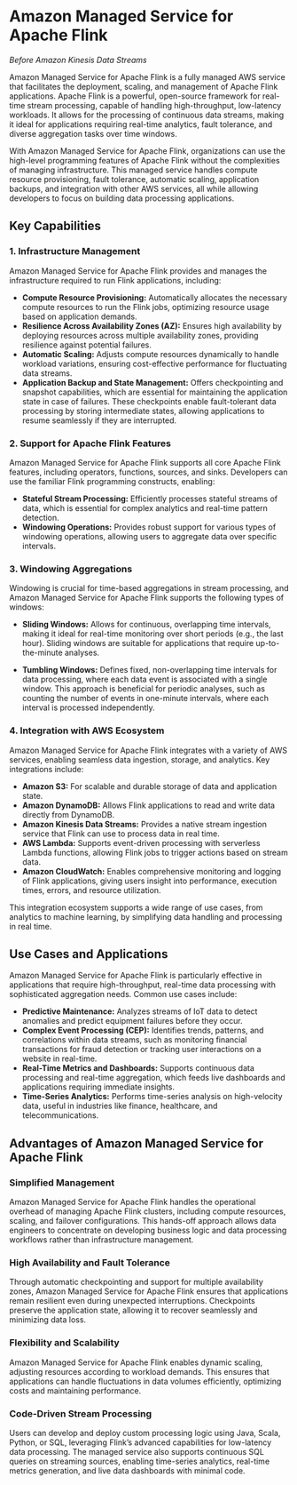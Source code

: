 # Amazon Managed Service for Apache Flink

_Before Amazon Kinesis Data Streams_

Amazon Managed Service for Apache Flink is a fully managed AWS service that facilitates the deployment, scaling, and management of Apache Flink applications. Apache Flink is a powerful, open-source framework for real-time stream processing, capable of handling high-throughput, low-latency workloads. It allows for the processing of continuous data streams, making it ideal for applications requiring real-time analytics, fault tolerance, and diverse aggregation tasks over time windows.

With Amazon Managed Service for Apache Flink, organizations can use the high-level programming features of Apache Flink without the complexities of managing infrastructure. This managed service handles compute resource provisioning, fault tolerance, automatic scaling, application backups, and integration with other AWS services, all while allowing developers to focus on building data processing applications.

## Key Capabilities

### 1. Infrastructure Management

Amazon Managed Service for Apache Flink provides and manages the infrastructure required to run Flink applications, including:

- **Compute Resource Provisioning:** Automatically allocates the necessary compute resources to run the Flink jobs, optimizing resource usage based on application demands.
- **Resilience Across Availability Zones (AZ):** Ensures high availability by deploying resources across multiple availability zones, providing resilience against potential failures.
- **Automatic Scaling:** Adjusts compute resources dynamically to handle workload variations, ensuring cost-effective performance for fluctuating data streams.
- **Application Backup and State Management:** Offers checkpointing and snapshot capabilities, which are essential for maintaining the application state in case of failures. These checkpoints enable fault-tolerant data processing by storing intermediate states, allowing applications to resume seamlessly if they are interrupted.

### 2. Support for Apache Flink Features

Amazon Managed Service for Apache Flink supports all core Apache Flink features, including operators, functions, sources, and sinks. Developers can use the familiar Flink programming constructs, enabling:

- **Stateful Stream Processing:** Efficiently processes stateful streams of data, which is essential for complex analytics and real-time pattern detection.
- **Windowing Operations:** Provides robust support for various types of windowing operations, allowing users to aggregate data over specific intervals.

### 3. Windowing Aggregations

Windowing is crucial for time-based aggregations in stream processing, and Amazon Managed Service for Apache Flink supports the following types of windows:

- **Sliding Windows:** Allows for continuous, overlapping time intervals, making it ideal for real-time monitoring over short periods (e.g., the last hour). Sliding windows are suitable for applications that require up-to-the-minute analyses.
  
- **Tumbling Windows:** Defines fixed, non-overlapping time intervals for data processing, where each data event is associated with a single window. This approach is beneficial for periodic analyses, such as counting the number of events in one-minute intervals, where each interval is processed independently.

### 4. Integration with AWS Ecosystem

Amazon Managed Service for Apache Flink integrates with a variety of AWS services, enabling seamless data ingestion, storage, and analytics. Key integrations include:

- **Amazon S3:** For scalable and durable storage of data and application state.
- **Amazon DynamoDB:** Allows Flink applications to read and write data directly from DynamoDB.
- **Amazon Kinesis Data Streams:** Provides a native stream ingestion service that Flink can use to process data in real time.
- **AWS Lambda:** Supports event-driven processing with serverless Lambda functions, allowing Flink jobs to trigger actions based on stream data.
- **Amazon CloudWatch:** Enables comprehensive monitoring and logging of Flink applications, giving users insight into performance, execution times, errors, and resource utilization.

This integration ecosystem supports a wide range of use cases, from analytics to machine learning, by simplifying data handling and processing in real time.

## Use Cases and Applications

Amazon Managed Service for Apache Flink is particularly effective in applications that require high-throughput, real-time data processing with sophisticated aggregation needs. Common use cases include:

- **Predictive Maintenance:** Analyzes streams of IoT data to detect anomalies and predict equipment failures before they occur.
- **Complex Event Processing (CEP):** Identifies trends, patterns, and correlations within data streams, such as monitoring financial transactions for fraud detection or tracking user interactions on a website in real-time.
- **Real-Time Metrics and Dashboards:** Supports continuous data processing and real-time aggregation, which feeds live dashboards and applications requiring immediate insights.
- **Time-Series Analytics:** Performs time-series analysis on high-velocity data, useful in industries like finance, healthcare, and telecommunications.

## Advantages of Amazon Managed Service for Apache Flink

### Simplified Management

Amazon Managed Service for Apache Flink handles the operational overhead of managing Apache Flink clusters, including compute resources, scaling, and failover configurations. This hands-off approach allows data engineers to concentrate on developing business logic and data processing workflows rather than infrastructure management.

### High Availability and Fault Tolerance

Through automatic checkpointing and support for multiple availability zones, Amazon Managed Service for Apache Flink ensures that applications remain resilient even during unexpected interruptions. Checkpoints preserve the application state, allowing it to recover seamlessly and minimizing data loss.

### Flexibility and Scalability

Amazon Managed Service for Apache Flink enables dynamic scaling, adjusting resources according to workload demands. This ensures that applications can handle fluctuations in data volumes efficiently, optimizing costs and maintaining performance.

### Code-Driven Stream Processing

Users can develop and deploy custom processing logic using Java, Scala, Python, or SQL, leveraging Flink’s advanced capabilities for low-latency data processing. The managed service also supports continuous SQL queries on streaming sources, enabling time-series analytics, real-time metrics generation, and live data dashboards with minimal code.
